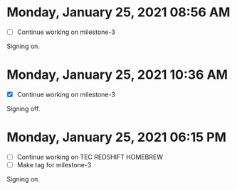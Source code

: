 # Monday, January 25, 2021 08:56 AM

- [ ] Continue working on milestone-3

Signing on.

# Monday, January 25, 2021 10:36 AM

- [x] Continue working on milestone-3

Signing off.

# Monday, January 25, 2021 06:15 PM

- [ ] Continue working on TEC REDSHIFT HOMEBREW
- [ ] Make tag for milestone-3

Signing on.
